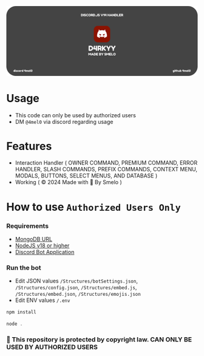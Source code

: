 ![Header](https://raw.githubusercontent.com/4mel0/D4RKYY-Handler/main/D4RKYY%20Handler.png)

# Usage
- This code can only be used by authorized users
- DM `@4mel0` via discord regarding usage

# Features
- Interaction Handler ( OWNER COMMAND, PREMIUM COMMAND, ERROR HANDLER, SLASH COMMANDS, PREFIX COMMANDS, CONTEXT MENU, MODALS, BUTTONS, SELECT MENUS, AND DATABASE )
- Working ( ©️ 2024 Made with 💖 By Smelo )

# How to use `Authorized Users Only`
### Requirements
- [MongoDB URL](https://mongodb.com)
- [NodeJS v18 or higher](https://nodejs.org)
- [Discord Bot Application](https://discord.com/developers/applications)
### Run the bot
- Edit JSON values `/Structures/botSettings.json`, `/Structures/config.json`, `/Structures/embed.js`, `/Structures/embed.json`, `/Structures/emojis.json`
- Edit ENV values `/.env`
```js
npm install
```
```js
node .
```

### 🚫 This repository is protected by copyright law. **CAN ONLY BE USED BY AUTHORIZED USERS**
